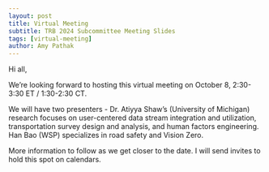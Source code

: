 ```yaml
---
layout: post
title: Virtual Meeting
subtitle: TRB 2024 Subcommittee Meeting Slides
tags: [virtual-meeting]
author: Amy Pathak
---
```


Hi all,

We’re looking forward to hosting this virtual meeting on October 8, 2:30-3:30 ET / 1:30-2:30 CT.

We will have two presenters - Dr. Atiyya Shaw’s (University of Michigan) research focuses on user-centered data stream integration and utilization, transportation survey design and analysis, and human factors engineering. Han Bao (WSP) specializes in road safety and Vision Zero.

More information to follow as we get closer to the date. I will send invites to hold this spot on calendars.